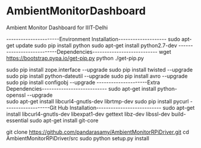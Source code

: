 AmbientMonitorDashboard
=======================

Ambient Monitor Dashboard for IIIT-Delhi

----------------------Environment Installation--------------------
sudo apt-get update
sudo pip install python
sudo apt-get install python2.7-dev
---------------------------Dependencies---------------------------
wget https://bootstrap.pypa.io/get-pip.py
python ./get-pip.py 

sudo pip install zope.interface --upgrade
sudo pip install twisted --upgrade
sudo pip install python-dateutil --upgrade
sudo pip install avro --upgrade
sudo pip install configobj --upgrade
---------------------Extra Dependencies---------------------------
sudo apt-get install python-openssl --upgrade 	
sudo apt-get install libcurl4-gnutls-dev librtmp-dev
sudo pip install pycurl
-------------------Git Hub Installation---------------------------
sudo apt-get install libcurl4-gnutls-dev libexpat1-dev gettext libz-dev libssl-dev build-essential
sudo apt-get install git-core

git clone https://github.com/pandarasamy/AmbientMonitorRPiDriver.git
cd AmbientMonitorRPiDriver/src
sudo python setup.py install

